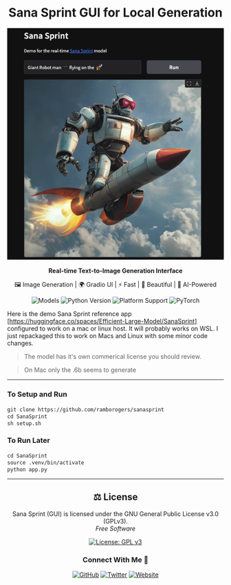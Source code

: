 



<div align="center">
  <h1>Sana Sprint GUI for Local Generation</h1>
  <img src="image.png">
  <p><strong>Real-time Text-to-Image Generation Interface</strong></p>
  <p>🖼️ Image Generation | 🌍 Gradio UI | ⚡ Fast | 🎨 Beautiful | 🧠 AI-Powered</p>
  <p>
    <img src="https://img.shields.io/badge/models-0.6B%20%7C%201.6B-blue.svg" alt="Models">
    <img src="https://img.shields.io/badge/python-%3E%3D3.12-3776AB.svg" alt="Python Version">
    <img src="https://img.shields.io/badge/platform-linux%20%7C%20macos%20%7C%20cuda-brightgreen.svg" alt="Platform Support">
    <img src="https://img.shields.io/badge/torch-2.6.0-EE4C2C.svg" alt="PyTorch">
  </p>
</div>


Here is the demo Sana Sprint reference app [https://huggingface.co/spaces/Efficient-Large-Model/SanaSprint] configured to work on a mac or linux host. It will probably works on WSL.  I just repackaged this to work on Macs and Linux with some minor code changes.  

> The model has it's own commerical license you should review.

> On Mac only the .6b seems to generate

---


### To Setup and Run
```
git clone https://github.com/ramborogers/sanasprint 
cd SanaSprint
sh setup.sh
```

### To Run Later
```
cd SanaSprint
source .venv/bin/activate
python app.py
```

---

<div align="center">

## ⚖️ License

<p>
Sana Sprint (GUI) is licensed under the GNU General Public License v3.0 (GPLv3).<br>
<em>Free Software</em>
</p>

[![License: GPL v3](https://img.shields.io/badge/License-GPLv3-blue.svg?style=for-the-badge)](https://www.gnu.org/licenses/gpl-3.0)

### Connect With Me 🤝

[![GitHub](https://img.shields.io/badge/GitHub-RamboRogers-181717?style=for-the-badge&logo=github)](https://github.com/RamboRogers)
[![Twitter](https://img.shields.io/badge/Twitter-@rogerscissp-1DA1F2?style=for-the-badge&logo=twitter)](https://x.com/rogerscissp)
[![Website](https://img.shields.io/badge/Web-matthewrogers.org-00ADD8?style=for-the-badge&logo=google-chrome)](https://matthewrogers.org)

</div>